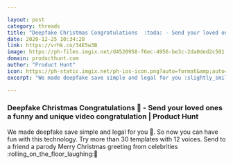 ```yaml
---

layout: post
category: threads
title: "Deepfake Christmas Сongratulations  :tada: - Send your loved ones a funny and unique video congratulation"
date: 2020-12-25 10:34:28
link: https://vrhk.co/34E5w3B
image: https://ph-files.imgix.net/d4520958-f6ec-4956-be3c-2da0ded2c501.png?auto=format&fit=crop&frame=1&h=512&w=1024
domain: producthunt.com
author: "Product Hunt"
icon: https://ph-static.imgix.net/ph-ios-icon.png?auto=format&amp;auto=compress
excerpt: "We made deepfake save simple and legal for you :slightly_smiling_face:. So now you can have fun with this technology. Try more than 30 templates with 12 voices. Send to a friend a parody Merry Christmas greeting from celebrities :rolling_on_the_floor_laughing::tada:"

---
```


### Deepfake Christmas Сongratulations  :tada: - Send your loved ones a funny and unique video congratulation | Product Hunt

We made deepfake save simple and legal for you :slightly_smiling_face:. So now you can have fun with this technology. Try more than 30 templates with 12 voices. Send to a friend a parody Merry Christmas greeting from celebrities :rolling_on_the_floor_laughing::tada: